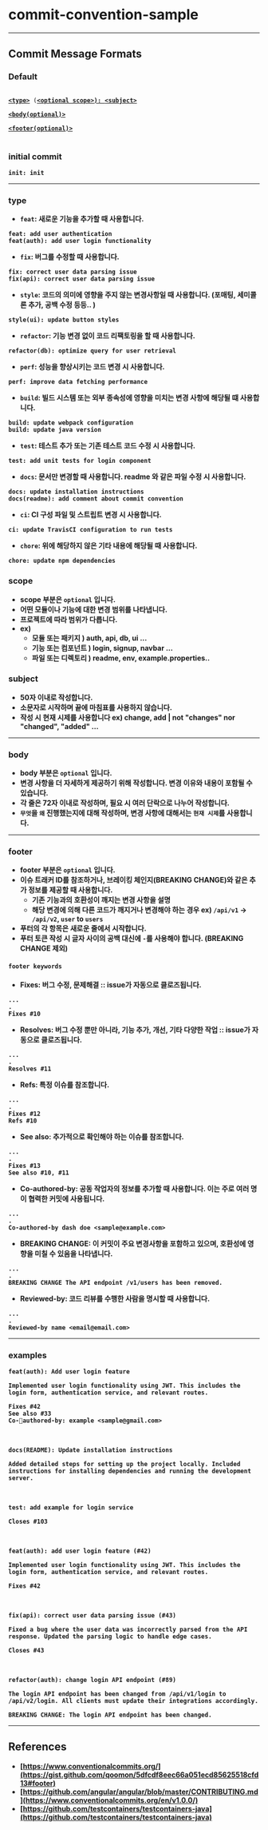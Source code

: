 # commit-convention-sample

--- 

## Commit Message Formats

### Default
<pre>
<code>
<b><a href="#type">&lt;type&gt;</a></b> (<b><a href="#scope">&lt;optional scope&gt;<b>): <b><a href="#subject">&lt;subject&gt;</a></b>

<b><a href="#body">&lt;body(optional)&gt;</a></b>

<b><a href="#footer">&lt;footer(optional)&gt;</a></b>
</code>
</pre>


### initial commit
```
init: init
```
---

### type
- `feat`: 새로운 기능을 추가할 때 사용합니다.
```
feat: add user authentication
feat(auth): add user login functionality
```
- `fix`: 버그를 수정할 때 사용합니다.
```
fix: correct user data parsing issue
fix(api): correct user data parsing issue
```
- `style`: 코드의 의미에 영향을 주지 않는 변경사항일 때 사용합니다. (포매팅, 세미콜론 추가, 공백 수정 등등.. )
```
style(ui): update button styles
```
- `refactor`: 기능 변경 없이 코드 리팩토링을 할 때 사용합니다.
```
refactor(db): optimize query for user retrieval
```
- `perf`: 성능을 향상시키는 코드 변경 시 사용합니다.
```
perf: improve data fetching performance
```
- `build`: 빌드 시스템 또는 외부 종속성에 영향을 미치는 변경 사항에 해당될 떄 사용합니다.
```
build: update webpack configuration
build: update java version
```
- `test`: 테스트 추가 또는 기존 테스트 코드 수정 시 사용합니다.
```
test: add unit tests for login component
```
- `docs`: 문서만 변경할 때 사용합니다. readme 와 같은 파일 수정 시 사용합니다.
```
docs: update installation instructions
docs(readme): add comment about commit convention
```
- `ci`: CI 구성 파일 및 스트립트 변경 시 사용합니다.
```
ci: update TravisCI configuration to run tests
```
- `chore`: 위에 해당하지 않은 기타 내용에 해당될 때 사용합니다.
```
chore: update npm dependencies
```

### scope
- scope 부분은 `optional` 입니다.
- 어떤 모듈이나 기능에 대한 변경 범위를 나타냅니다.
- 프로젝트에 따라 범위가 다릅니다.
- ex)
	- 모듈 또는 패키지 ) auth, api, db, ui ...
	- 기능 또는 컴포넌트 ) login, signup, navbar ...
  - 파일 또는 디렉토리 ) readme, env, example.properties..
 
### subject
- 50자 이내로 작성합니다.
- 소문자로 시작하며 끝에 마침표를 사용하지 않습니다.
- 작성 시 현재 시제를 사용합니다 ex) change, add | not "changes" nor "changed", "added" ...

--- 

### body
- body 부분은 `optional` 입니다.
- 변경 사항을 더 자세하게 제공하기 위해 작성합니다. 변경 이유와 내용이 포함될 수 있습니다.
- 각 줄은 72자 이내로 작성하며, 필요 시 여러 단락으로 나누어 작성합니다.
- `무엇`을 `왜` 진행했는지에 대해 작성하며, 변경 사항에 대해서는 `현재 시제`를 사용합니다.

--- 

### footer
- footer 부분은 `optional` 입니다.
- 이슈 트래커 ID를 참조하거나, 브레이킹 체인지(BREAKING CHANGE)와 같은 추가 정보를 제공할 때 사용합니다.
	- 기존 기능과의 호환성이 깨지는 변경 사항을 설명
  - 해당 변경에 의해 다른 코드가 깨지거나 변경해야 하는 경우 ex) `/api/v1` -> `/api/v2`, `user` to `users`
- 푸터의 각 항목은 새로운 줄에서 시작합니다.
- 푸터 토큰 작성 시 글자 사이의 공백 대신에 `-`를 사용해야 합니다. (BREAKING CHANGE 제외)

#### `footer keywords`
- Fixes: 버그 수정, 문제해결 :: issue가 자동으로 클로즈됩니다.
```
...
.
Fixes #10
```
- Resolves: 버그 수정 뿐만 아니라, 기능 추가, 개선, 기타 다양한 작업 :: issue가 자동으로 클로즈됩니다.
```
...
.
Resolves #11
```
- Refs: 특정 이슈를 참조합니다.
```
...
.
Fixes #12
Refs #10
```
- See also: 추가적으로 확인해야 하는 이슈를 참조합니다.
```
...
.
Fixes #13
See also #10, #11
```
- Co-authored-by: 공동 작업자의 정보를 추가할 때 사용합니다. 이는 주로 여러 명이 협력한 커밋에 사용됩니다.
```
...
.
Co-authored-by dash doe <sample@example.com>
```
- BREAKING CHANGE: 이 커밋이 주요 변경사항을 포함하고 있으며, 호환성에 영향을 미칠 수 있음을 나타냅니다.
```
...
.
BREAKING CHANGE The API endpoint /v1/users has been removed.
```
- Reviewed-by: 코드 리뷰를 수행한 사람을 명시할 때 사용합니다.
```
...
.
Reviewed-by name <email@email.com>
```
--- 

### examples

```
feat(auth): Add user login feature

Implemented user login functionality using JWT. This includes the login form, authentication service, and relevant routes.

Fixes #42
See also #33
Co-authored-by: example <sample@gmail.com>
```
<br>

```
docs(README): Update installation instructions

Added detailed steps for setting up the project locally. Included instructions for installing dependencies and running the development server.
``` 
<br>

```
test: add example for login service

Closes #103
```
<br>

```
feat(auth): add user login feature (#42)

Implemented user login functionality using JWT. This includes the login form, authentication service, and relevant routes.

Fixes #42
```
<br>

```
fix(api): correct user data parsing issue (#43)

Fixed a bug where the user data was incorrectly parsed from the API response. Updated the parsing logic to handle edge cases.

Closes #43
```
<br>

```
refactor(auth): change login API endpoint (#89)

The login API endpoint has been changed from /api/v1/login to /api/v2/login. All clients must update their integrations accordingly.

BREAKING CHANGE: The login API endpoint has been changed.
```
---

## References
* [https://www.conventionalcommits.org/](https://gist.github.com/qoomon/5dfcdf8eec66a051ecd85625518cfd13#footer)
* [https://github.com/angular/angular/blob/master/CONTRIBUTING.md](https://www.conventionalcommits.org/en/v1.0.0/)
* [https://github.com/testcontainers/testcontainers-java](https://github.com/testcontainers/testcontainers-java)

